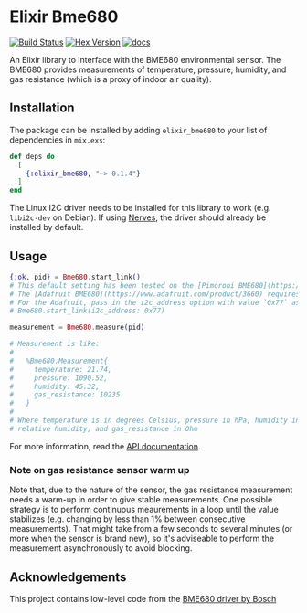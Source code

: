 # Elixir Bme680

[![Build Status](https://travis-ci.org/lucaong/elixir_bme680.svg?branch=master)](https://travis-ci.org/lucaong/elixir_bme680) [![Hex Version](https://img.shields.io/hexpm/v/elixir_bme680.svg)](https://hex.pm/packages/elixir_bme680) [![docs](https://img.shields.io/badge/docs-hexpm-blue.svg)](https://hexdocs.pm/elixir_bme680/)

An Elixir library to interface with the BME680 environmental sensor. The BME680
provides measurements of temperature, pressure, humidity, and gas resistance
(which is a proxy of indoor air quality).

## Installation

The package can be installed
by adding `elixir_bme680` to your list of dependencies in `mix.exs`:

```elixir
def deps do
  [
    {:elixir_bme680, "~> 0.1.4"}
  ]
end
```

The Linux I2C driver needs to be installed for this library to work (e.g.
`libi2c-dev` on Debian). If using [Nerves](https://nerves-project.org), the
driver should already be installed by default.


## Usage

```elixir
{:ok, pid} = Bme680.start_link()
# This default setting has been tested on the [Pimoroni BME680](https://shop.pimoroni.com/products/bme680-breakout)
# The [Adafruit BME680](https://www.adafruit.com/product/3660) requires using a different i2c address.
# For the Adafruit, pass in the i2c_address option with value `0x77` as follows
# Bme680.start_link(i2c_address: 0x77)

measurement = Bme680.measure(pid)

# Measurement is like:
#
#   %Bme680.Measurement{
#     temperature: 21.74,
#     pressure: 1090.52,
#     humidity: 45.32,
#     gas_resistance: 10235
#   }
#
# Where temperature is in degrees Celsius, pressure in hPa, humidity in %
# relative humidity, and gas_resistance in Ohm
```

For more information, read the [API documentation](https://hexdocs.pm/elixir_bme680).

### Note on gas resistance sensor warm up

Note that, due to the nature of the sensor, the gas resistance measurement needs
a warm-up in order to give stable measurements. One possible strategy is to
perform continuous meaurements in a loop until the value stabilizes (e.g.
changing by less than 1% between consecutive measurements). That might take from
a few seconds to several minutes (or more when the sensor is brand new), so it's
adviseable to perform the measurement asynchronously to avoid blocking.


## Acknowledgements

This project contains low-level code from the [BME680 driver by
Bosch](https://github.com/BoschSensortec/BME680_driver)
